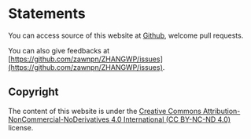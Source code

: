 
# Statements

You can access source of this website at [Github](https://github.com/zawnpn/ZHANGWP/), welcome pull requests. 

You can also give feedbacks at [https://github.com/zawnpn/ZHANGWP/issues](https://github.com/zawnpn/ZHANGWP/issues).


## Copyright

The content of this website is under the <a rel="license" target=blank href="https://creativecommons.org/licenses/by-nc-nd/4.0/deed.en">Creative Commons Attribution-NonCommercial-NoDerivatives 4.0 International (CC BY-NC-ND 4.0)</a> license.


